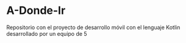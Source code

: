# A-Donde-Ir
Repositorio con el proyecto de desarrollo móvil con el lenguaje Kotlin desarrollado por un equipo de 5
